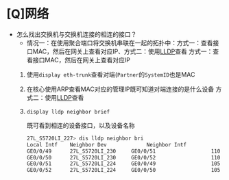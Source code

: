# \[Q]网络

-   怎么找出交换机与交换机连接的相连的接口？
    -   情况一：在使用聚合端口将交换机串联在一起的拓扑中：方式一：查看接口MAC，然后在网关上查看对应IP、方式二：使用[LLDP](LLDP_bpQe1cVpnm4DeLF8M7USpN.md "LLDP")查看
    方式一：查看接口MAC，然后在网关上查看对应IP
    1.  使用`display eth-trunk`查看对端(`Partner`的`SystemID`也是MAC
    2.  在核心使用ARP查看MAC对应的管理IP既可知道对端连接的是什么设备
    方式二：使用[LLDP](LLDP_bpQe1cVpnm4DeLF8M7USpN.md "LLDP")查看
    1.  `display lldp neighbor brief`

        既可看到相连的设备接口，以及设备名称
        ```bash
        27L_S5720LI_227> dis lldp neighbor bri
        Local Intf    Neighbor Dev             Neighbor Intf             Exptime(s)
        GE0/0/49      27L_S5720LI_230     GE0/0/51                  110    
        GE0/0/50      27L_S5720LI_230     GE0/0/52                  110    
        GE0/0/51      27L_S5720LI_224     GE0/0/49                  105    
        GE0/0/52      27L_S5720LI_224     GE0/0/50                  105 
        ```

